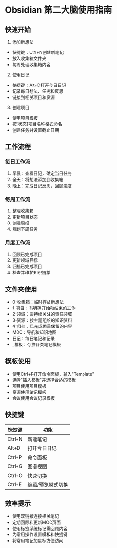 # Obsidian 第二大脑使用指南

## 快速开始

1. 添加新想法

- 快捷键：Ctrl+N创建新笔记
- 放入收集箱文件夹
- 每周处理收集箱内容


2. 使用日记
   
- 快捷键：Alt+D打开今日日记
- 记录每日想法、任务和反思
- 链接到相关项目和资源


3. 创建项目

- 使用项目模板
- 按[状态]项目名称格式命名
- 创建任务并设置截止日期


## 工作流程

### 每日工作流
1. 早晨：查看日记，确定当日任务
2. 全天：将想法添加到收集箱
3. 晚上：完成日记反思，回顾进度

### 每周工作流
1. 整理收集箱
2. 更新项目状态
3. 创建周报
4. 规划下周任务

### 月度工作流
1. 回顾已完成项目
2. 更新领域目标
3. 归档已完成项目
4. 检查并维护知识链接

## 文件夹使用
- 0-收集箱：临时存放新想法
- 1-项目：有明确开始和结束的工作
- 2-领域：需持续关注的责任领域
- 3-资源：按主题组织的知识资料
- 4-归档：已完成但需保留的内容
- MOC：导航和知识地图
- 日记：每日笔记和记录
- _模板：存放各类笔记模板

## 模板使用
- 使用Ctrl+P打开命令面板，输入"Template"
- 选择"插入模板"并选择合适的模板
- 项目使用项目模板
- 资源使用笔记模板
- 会议使用会议记录模板

## 快捷键
| 快捷键 | 功能 |
|--------|------|
| Ctrl+N | 新建笔记 |
| Alt+D | 打开今日日记 |
| Ctrl+P | 命令面板 |
| Ctrl+G | 图谱视图 |
| Ctrl+O | 快速切换 |
| Ctrl+E | 编辑/预览模式切换 |

## 效率提示
- 使用双链接连接相关笔记
- 定期回顾和更新MOC页面
- 使用标签系统标记需回顾内容
- 为常用操作设置模板和快捷键
- 将常用笔记加星标方便访问
